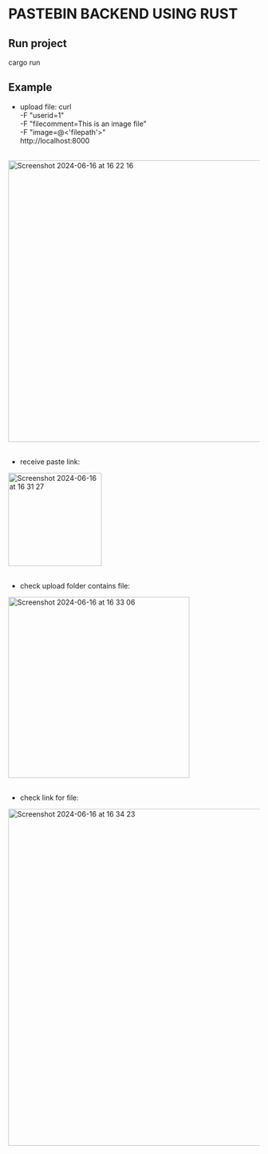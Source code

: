 # PASTEBIN BACKEND USING RUST
## Run project
cargo run

## Example
- upload file:  curl \
                -F "userid=1" \
                -F "filecomment=This is an image file" \
                -F "image=@<'filepath'>" \
                  http://localhost:8000
  
<br/>

<img width="565" alt="Screenshot 2024-06-16 at 16 22 16" src="https://github.com/ahmadizzuddinbinabubakar/rust-pastebin/assets/106616443/f34ce58a-4d10-4ee2-af3a-b0c92f9b77c4">
<br/>
<br/>

- receive paste link:
<img width="187" alt="Screenshot 2024-06-16 at 16 31 27" src="https://github.com/ahmadizzuddinbinabubakar/rust-pastebin/assets/106616443/7682dd51-00b8-4d7a-aa07-a3c29780e80f">
<br/>
<br/>

- check upload folder contains file:
<img width="363" alt="Screenshot 2024-06-16 at 16 33 06" src="https://github.com/ahmadizzuddinbinabubakar/rust-pastebin/assets/106616443/2d6dda1e-02e7-464c-9607-f92a7e99de7d">
<br/>
<br/>

- check link for file:
<img width="676" alt="Screenshot 2024-06-16 at 16 34 23" src="https://github.com/ahmadizzuddinbinabubakar/rust-pastebin/assets/106616443/031219bd-8e3f-48bd-95b3-1c7ac98836ef">
